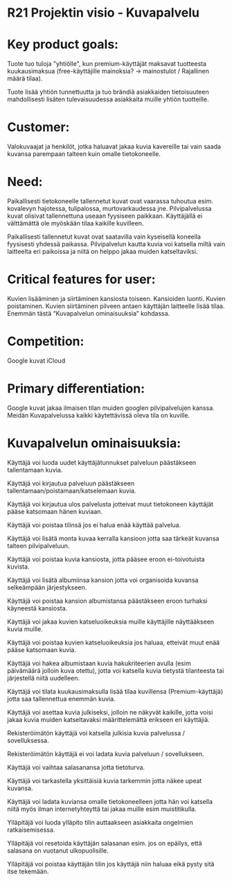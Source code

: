 # R21 Projektin visio - Kuvapalvelu

# Key product goals:
Tuote tuo tuloja "yhtiölle", kun premium-käyttäjät maksavat tuotteesta kuukausimaksua (free-käyttäjille mainoksia? -> mainostulot / Rajallinen määrä tilaa).

Tuote lisää yhtiön tunnettuutta ja tuo brändiä asiakkaiden tietoisuuteen mahdollisesti lisäten tulevaisuudessa asiakkaita muille yhtiön tuotteille.
# Customer:
Valokuvaajat ja henkilöt, jotka haluavat jakaa kuvia kavereille tai vain saada kuvansa parempaan talteen kuin omalle tietokoneelle.
# Need:
Paikallisesti tietokoneelle tallennetut kuvat ovat vaarassa tuhoutua esim. kovalevyn hajotessa, tulipalossa, murtovarkaudessa jne. Pilvipalvelussa kuvat olisivat tallennettuna useaan fyysiseen paikkaan. Käyttäjällä ei välttämättä ole myöskään tilaa kaikille kuvilleen.

Paikallisesti tallennetut kuvat ovat saatavilla vain kyseisellä koneella fyysisesti yhdessä paikassa. Pilvipalvelun kautta kuvia voi katsella miltä vain laitteelta eri paikoissa ja niitä on helppo jakaa muiden katseltaviksi. 
# Critical features for user:
Kuvien lisääminen ja siirtäminen kansiosta toiseen. Kansioiden luonti. Kuvien poistaminen. Kuvien siirtäminen pilveen antaen käyttäjän laitteelle lisää tilaa. Enemmän tästä “Kuvapalvelun ominaisuuksia” kohdassa.
# Competition:
Google kuvat
iCloud
# Primary differentiation:
Google kuvat jakaa ilmaisen tilan muiden googlen pilvipalvelujen kanssa. Meidän Kuvapalvelussa kaikki käytettävissä oleva tila on kuville.
# Kuvapalvelun ominaisuuksia:
Käyttäjä voi luoda uudet käyttäjätunnukset palveluun päästäkseen tallentamaan kuvia.

Käyttäjä voi kirjautua palveluun päästäkseen tallentamaan/poistamaan/katselemaan kuvia.

Käyttäjä voi kirjautua ulos palvelusta jotteivat muut tietokoneen käyttäjät pääse katsomaan hänen kuviaan.

Käyttäjä voi poistaa tilinsä jos ei halua enää käyttää palvelua.

Käyttäjä voi lisätä monta kuvaa kerralla kansioon jotta saa tärkeät kuvansa talteen pilvipalveluun.

Käyttäjä voi poistaa kuvia kansiosta, jotta pääsee eroon ei-toivotuista kuvista.

Käyttäjä voi lisätä albumiinsa kansion jotta voi organisoida kuvansa selkeämpään järjestykseen.

Käyttäjä voi poistaa kansion albumistansa päästäkseen eroon turhaksi käyneestä kansiosta.

Käyttäjä voi jakaa kuvien katseluoikeuksia muille käyttäjille näyttääkseen kuvia muille.

Käyttäjä voi poistaa kuvien katseluoikeuksia jos haluaa, etteivät muut enää pääse katsomaan kuvia.

Käyttäjä voi hakea albumistaan kuvia hakukriteerien avulla (esim päivämäärä jolloin kuva otettu), jotta voi katsella kuvia tietystä tilanteesta tai järjestellä niitä uudelleen.

Käyttäjä voi tilata kuukausimaksulla lisää tilaa kuvillensa (Premium-käyttäjä) jotta saa tallennettua enemmän kuvia.

Käyttäjä voi asettaa kuvia julkiseksi, jolloin ne näkyvät kaikille, jotta voisi jakaa kuvia muiden katseltavaksi määrittelemättä erikseen eri käyttäjiä.

Rekisteröimätön käyttäjä voi katsella julkisia kuvia palvelussa / sovelluksessa.

Rekisteröimätön käyttäjä ei voi ladata kuvia palveluun / sovellukseen.

Käyttäjä voi vaihtaa salasanansa jotta tietoturva.

Käyttäjä voi tarkastella yksittäisiä kuvia tarkemmin jotta näkee upeat kuvansa.

Käyttäjä voi ladata kuviansa omalle tietokoneelleen jotta hän voi katsella niitä myös ilman internetyhteyttä tai jakaa muille esim muistitikulla.

Ylläpitäjä voi luoda ylläpito tilin auttaakseen asiakkaita ongelmien ratkaisemisessa.

Ylläpitäjä voi resetoida käyttäjän salasanan esim. jos on epäilys, että salasana on vuotanut ulkopuolisille.

Ylläpitäjä voi poistaa käyttäjän tilin jos käyttäjä niin haluaa eikä pysty sitä itse tekemään.
